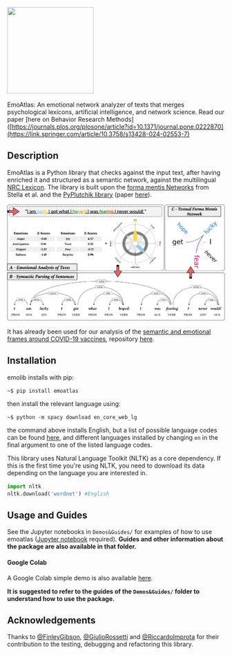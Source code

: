 <img src="ea.png" data-canonical-src="ea.png" width="200" height="200" />

EmoAtlas: An emotional network analyzer of texts that merges psychological lexicons, artificial intelligence, and network science. Read our paper [here on Behavior Research Methods]([https://journals.plos.org/plosone/article?id=10.1371/journal.pone.0222870](https://link.springer.com/article/10.3758/s13428-024-02553-7)


## Description

EmoAtlas is a Python library that checks against the input text, after having enriched it and structured as a semantic network, against the multilingual [NRC Lexicon](https://saifmohammad.com/WebPages/NRC-Emotion-Lexicon.htm). The library is built upon the [forma mentis Networks](https://journals.plos.org/plosone/article?id=10.1371/journal.pone.0222870) from Stella et al. and the [PyPlutchik library](https://www.github.com/alfonsosemeraro/pyplutchik) (paper [here](https://journals.plos.org/plosone/article?id=10.1371/journal.pone.0256503)).

![](fig1_1500.png)

It has already been used for our analysis of the [semantic and emotional frames around COVID-19 vaccines](https://arxiv.org/abs/2201.07538), repository [here](https://github.com/alfonsosemeraro/vaccines-and-press).

## Installation
emolib installs with pip:

```
~$ pip install emoatlas
```
then install the relevant language using:

```
~$ python -m spacy download en_core_web_lg
```
the command above installs English, but a list of possible language codes can be found [here](https://spacy.io/usage/models), and different languages installed by changing `en` in the final argument to one of the listed language codes. 

This library uses Natural Language Toolkit (NLTK) as a core dependency. If this is the first time you're using NLTK, you need to download its data depending on the language you are interested in.
```python
import nltk
nltk.download('wordnet') #English
```

## Usage and Guides
See the Jupyter notebooks in `Demos&Guides/` for examples of how to use emoatlas ([Jupyter notebook](https://github.com/jupyter/notebook) required). **Guides and other information about the package are also available in that folder.**

#### Google Colab
A Google Colab simple demo is also available [here](https://colab.research.google.com/drive/1qzymy0-5EXv3E6dQ0c_D3mv8tyvjSduX?usp=sharing).

**It is suggested to refer to the guides of the `Demos&Guides/` folder to understand how to use the package.**

## Acknowledgements
Thanks to [@FinleyGibson](https://github.com/FinleyGibson), [@GiulioRossetti](https://github.com/GiulioRossetti) and [@RiccardoImprota](https://github.com/RiccardoImprota) for their contribution to the testing, debugging and refactoring this library.
